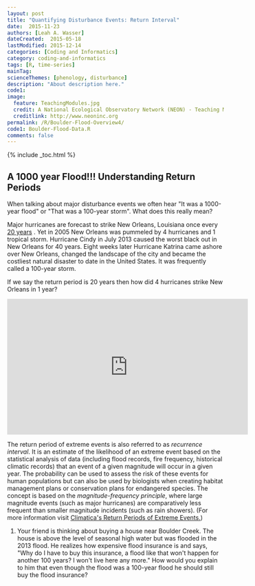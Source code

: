 ```yaml
---
layout: post
title: "Quantifying Disturbance Events: Return Interval"
date:  2015-11-23
authors: [Leah A. Wasser]
dateCreated:  2015-05-18
lastModified: 2015-12-14
categories: [Coding and Informatics]
category: coding-and-informatics
tags: [R, time-series]
mainTag:
scienceThemes: [phenology, disturbance]
description: "About description here."
code1:
image:
  feature: TeachingModules.jpg
  credit: A National Ecological Observatory Network (NEON) - Teaching Module
  creditlink: http://www.neoninc.org
permalink: /R/Boulder-Flood-Overview4/
code1: Boulder-Flood-Data.R
comments: false
---
```


{% include _toc.html %}



## A 1000 year Flood!!!  Understanding Return Periods

When talking about major disturbance events we often hear "It was a 1000-year
flood" or "That was a 100-year storm".  What does this really mean?  

Major hurricanes are forecast to strike New Orleans, Louisiana once every <a href="http://climatica.org.uk/climate-science-information/return-periods-extreme-events" target="_blank">
20 years</a> . Yet in 2005 New Orleans was pummeled by 4 hurricanes and 1
tropical storm.  Hurricane Cindy in July 2013 caused the worst black out in New
Orleans for 40 years.  Eight weeks later Hurricane Katrina came ashore over New 
Orleans, changed the landscape of the city and became the costliest natural
disaster to date in the United States.  It was frequently called a 100-year
storm. 

If we say the return period is 20 years then how did 4 hurricanes strike New 
Orleans in 1 year?

<iframe width="560" height="315" src="http://www.weather.com/news/weather/video/1000-year-flood-explained" frameborder="0" allowfullscreen></iframe>


The return period of extreme events is also referred to as _recurrence_
_interval_. It is an estimate of the likelihood of an extreme event
based on the statistical analysis of data (including flood records, fire
frequency, historical climatic records) that an event of a given magnitude will 
occur in a given year. The probability can be used to assess the risk of these
events for human populations but can also be used by biologists when creating 
habitat management plans or conservation plans for endangered species. The
concept is based on the _magnitude-frequency_ _principle_, where large magnitude
events (such as major hurricanes) are comparatively less frequent than smaller
magnitude incidents (such as rain showers).  (For more information visit  <a href="http://climatica.org.uk/climate-science-information/return-periods-extreme-events" target="_blank">
Climatica's Return Periods of Extreme Events.</a>)

1.  Your friend is thinking about buying a house near Boulder Creek.  The 
house is above the level of seasonal high water but was flooded in the 2013
flood.  He realizes how expensive flood insurance is and says, "Why do I have to
buy this insurance, a flood like that won't happen for another 100 years? 
I won't live here any more."  How would you explain to him that even though the
flood was a 100-year flood he should still buy the flood insurance?  

